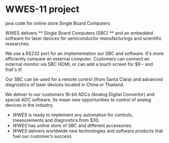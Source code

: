 # WWES-11 project
java code for online store Single Board Computers

WWES delivers ** Single Board Computers (SBC) ** and an embedded software for laser devices for semiconductor manufacturings and scientific researches. 

We use a RS232 port for an implementation our SBC and software. It's more efficiently compare an external computer. Customers can connect an external monitor via SBC HDMI, or can add a touch screen for $9 - and that's it! 

Our SBC can be used for a remote control (from Santa Clara) and advanced diagnostics of laser devices located in China or Thailand. 

We deliver to our customers 16-bit ADCs (Analog Digital Convertor) and special ADC software. Its mean new opportunities to control of analog devices in the industry. 

- _WWES_ is ready to implement any automation for controls, measurements and diagnostics from $30. 
- _WWES_ has online store of SBC and different accessories. 
- _WWES_ delivers worldwide new technologies and software products that fuel our customer’s success.
